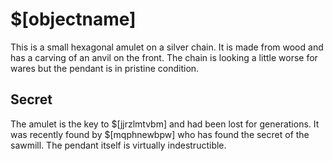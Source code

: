 # $[objectname]

This is a small hexagonal amulet on a silver chain. It is made from wood and has a carving of an anvil on the front. The chain is looking a little worse for wares but the pendant is in pristine condition.

## Secret

The amulet is the key to $[jjrzlmtvbm] and had been lost for generations. It was recently found by $[mqphnewbpw] who has found the secret of the sawmill. The pendant itself is virtually indestructible.